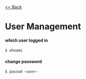 [<< Back](README.md)

# User Management

#### which user logged in
```Bash
$ whoami
```

#### change password
```Bash
$ passwd <user> 
```
